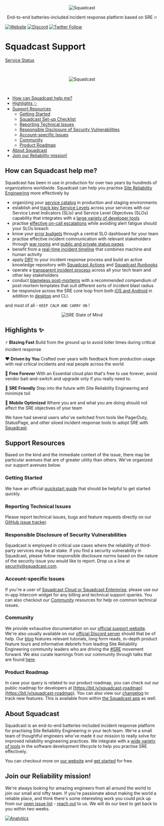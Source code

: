 <br /><div align="center">
<img style="max-width: 60%; max-height: 60%" class="center" alt="Squadcast" src="https://uploads-ssl.webflow.com/5c51758c58939b30a6fd3d73/5c519a89c482b5674e5ecf3d_Primary%20Logo%402x.svg" /><br />

 <p>
    End-to-end batteries-included incident response platform based on SRE 🔥
</p>
</div>

[![Website](https://img.shields.io/website?down_color=investigating&down_message=orange&up_color=green&up_message=up&url=https%3A%2F%2Fapp.squadcast.com)](https://app.squadcast.com)
[![Discord](https://img.shields.io/discord/659348454358908938?color=blueviolet&label=discord)](https://discord.gg/ztXYBCm)
[![Twitter Follow](https://img.shields.io/twitter/follow/squadcastHQ?label=%40squadcastHQ&style=social)](https://twitter.com/intent/follow?screen_name=squadcastHQ)

# Squadcast Support
[Service Status](https://status.squadcast.com)

<br /><div align="center">
<img style="max-width: 70%; max-height: 70%" class="center" alt="Squadcast" src="https://files.readme.io/977cf97-squdcast_dashboard.svg" /><br />
</div></br />

<!-- toc -->

- [How can Squadcast help me?](#how-can-squadcast-help-me)
- [Highlights ✨](#highlights-%E2%9C%A8)
- [Support Resources](#support-resources)
  * [Getting Started](#getting-started)
  * [Squadcast Set-up Checklist](https://support.squadcast.com/docs/getting-started#section-the-squadcast-checklist)
  * [Reporting Technical Issues](#reporting-technical-issues)
  * [Responsible Disclosure of Security Vulnerabilities](#responsible-disclosure-of-security-vulnerabilities)
  * [Account-specific Issues](#account-specific-issues)
  * [Community](#community)
  * [Product Roadmap](#product-roadmap)
- [About Squadcast](#about-squadcast)
- [Join our Reliability mission!](#join-our-reliability-mission)

<!-- tocstop -->

## How can Squadcast help me?
Squadcast has been in use in production for over two years by hundreds of organizations worldwide. Squadcast can help you practise [Site Reliability Engineering](https://landing.google.com/sre/interview/ben-treynor/) more effectively by 
 - organizing your [service catalog](https://support.squadcast.com/docs/adding-a-service) in production and staging environments
 - establish and [track key Service Levels](https://support.squadcast.com/docs/service-levels) across your services with our Service Level Indicators (SLIs) and Service Level Objectives (SLOs) capability that integrates with a [large variety of developer tools](https://github.com/squadcastHQ/awesome-sre-tools)
 - practise [effective on-call escalations](https://support.squadcast.com/docs/escalation-policies) while avoiding alert fatigue should your SLOs breach
 - know your [error budgets](https://support.squadcast.com/docs/slo-dashboard) through a central SLO dashboard for your team
 - practise effective incident communication with relevant stakeholders through [war rooms](https://support.squadcast.com/docs/warroom) and [public and private status pages](https://support.squadcast.com/docs/statuspage)
 - benefit from a [real-time incident timeline](https://support.squadcast.com/docs/incident-timeline) that combines machine and human activity
 - apply [DRY](https://en.wikipedia.org/wiki/Don%27t_repeat_yourself) to your incident response process and build an active knowledge repository with [Squadcast Actions](https://support.squadcast.com/docs/what-are-squadcast-actions) and [Squadcast Runbooks](https://support.squadcast.com/docs/squadcast-runbooks)
 - operate a [transparent incident process](https://support.squadcast.com/docs/managing-all-users) across all your tech team and other key stakeholders
 - conduct [blameless post-mortems](https://support.squadcast.com/docs/postmortems) with a recommended compendium of post-mortem templates that suit different sorts of incident blast radius
 - be responsive across the SRE core loop from both [iOS and Android](https://support.squadcast.com/docs/using-the-mobile-app) in addition to [desktop](https://app.squadcast.com) and CLI.


and most of all - `KEEP CALM AND CARRY ON` !

<div align="center">
<img style="max-width: 40%; max-height: 40%" class="center" alt="SRE State of Mind" src="https://cdn.dribbble.com/users/2086082/screenshots/8939224/media/6c59a7fd5b49d2f8607efeaaaf25213e.gif" /><br />
</div>

## Highlights ✨

⚡️ **Blazing Fast** Build from the ground up to avoid loiter times during critical incident response

❤️ **Driven by You** Crafted over years with feedback from production usage with real critical incidents and real people across the world

🌈 **Free Forever** With an Essential cloud plan that's free to use forever, avoid vendor bait-and-switch and upgrade only if you really need to.

🔮 **SRE Friendly** Step into the future with Site Reliability Engineering and minimize toil

📲 **Mobile Optimized** Where you are and what you are doing should not affect the SRE objectives of your team

We have had several users who've switched from tools like PagerDuty, StatusPage, and other siloed incident response tools to adopt SRE with [Squadcast](https://www.squadcast.com).

## Support Resources
Based on the kind and the immediate context of the issue, there may be particular avenues that are of greater utility than others. We've organized our support avenues below.

### Getting Started
We have an official [quickstart guide](https://support.squadcast.com/docs/getting-started) that should be helpful to get started quickly.

### Reporting Technical Issues
Please report technical issues, bugs and feature requests directly on our [GitHub issue tracker](https://github.com/squadcastHub/squadcast-support/issues). 

### Responsible Disclosure of Security Vulnerabilities
Squadcast is employed in critical use cases where the reliability of third-party services may be at stake. If you find a security vulnerability in Squadcast, please follow responsible disclosure norms based on the nature of the security issue you would like to report. Drop us a line at <security@squadcast.com>.

### Account-specific Issues
If you're a user of [Squadcast Cloud or Squadcast Enterprise](https://www.squadcast.com/pricing), please use our in-app Intercom widget for any billing and technical support queries. You can also checkout our [Community](#community) resources for help on common technical issues.

### Community
We provide exhaustive documentation on our [official support website](https://support.squadcast.com). We're also usually available on our [official Discord server](https://discord.gg/ztXYBCm) should that be of help. Our [blog](https://blog.squadcast.com) features relevant tutorials, long form reads, in-depth product feature tours and informative debriefs from leading Site Reliability Engineering community leaders who are driving the [#SRE](https://twitter.com/hashtag/sre) movement forward. We also curate learnings from our community through talks that are found [here](https://github.com/squadcastHQ/talks).


### Product Roadmap

In case your query is related to our product roadmap, you can check out our public roadmap for developers at [https://bit.ly/squadcast-roadmap](https://bit.ly/squadcast-roadmap). You can also view our [changelog](https://headwayapp.co/squadcast-updates) to track new features. This is available from within [the Squadcast app](https://app.squadcast.com) as well.

## About Squadcast
Squadcast is an end-to-end batteries-included incident response platform for practising Site Reliability Engineering in your tech team. We're a small team of thoughtful engineers who've made it our mission to really solve for improved reliability engineering practices. We integrate with a [wide variety of tools](https://github.com/squadcastHQ/awesome-sre-tools) in the software development lifecycle to help you practise SRE effectively.

You can checkout more on [our website](https://www.squadcast.com/) and [get started](https://app.squadcast.com) for free.

## Join our Reliability mission!
We're always looking for amazing engineers from all around the world to join our small and nifty team. If you're passionate about making the world a reliable place, and think there's some interesting work you could pick up from our [open issue list](https://github.com/squadcastHQ/squadcast-app-support/issues) - [reach out](https://www.squadcast.com/careers/) to us. We will do our best to get back to you within two weeks.


[![Analytics](https://ga-beacon.appspot.com/UA-109315563-1/squadcast-app-support/readme)](https://www.squadcast.com)
